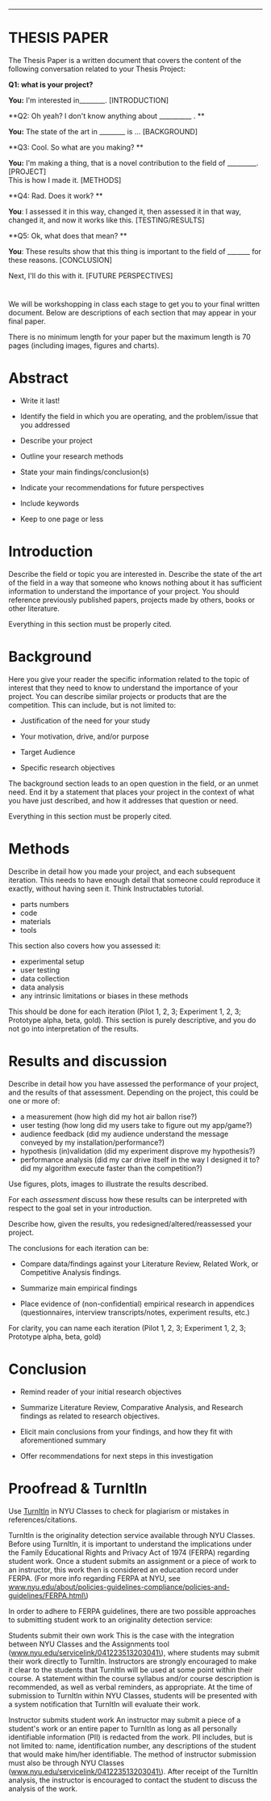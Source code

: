 
___
# THESIS PAPER

The Thesis Paper is a written document that covers the content of the following conversation related to your Thesis Project:

**Q1: what is your project?**

**You:** I'm interested in\_\_\_\_\_\_\_\_. \[INTRODUCTION\]

**Q2: Oh yeah? I don't know anything about \_\_\_\_\_\_\_\_\_\_ . **

**You:** The state of the art in \_\_\_\_\_\_\_\_ is ... \[BACKGROUND\]

**Q3: Cool. So what are you making? **

**You:** I'm making a thing, that is a novel contribution to the field of \_\_\_\_\_\_\_\_\_. \[PROJECT\]  
This is how I made it. \[METHODS\]

**Q4: Rad. Does it work? **

**You**: I assessed it in this way, changed it, then assessed it in that way, changed it, and now it works like this. \[TESTING/RESULTS\]

**Q5: Ok, what does that mean? **

**You**: These results show that this thing is important to the field of \_\_\_\_\_\_\_ for these reasons. \[CONCLUSION\]

Next, I'll do this with it. \[FUTURE PERSPECTIVES\]

# 

We will be workshopping in class each stage to get you to your final written document. Below are descriptions of each section that may appear in your final paper.

There is no minimum length for your paper but the maximum length is 70 pages \(including images, figures and charts\).

# 

# Abstract

* Write it last!

* Identify the field in which you are operating, and the problem/issue that you addressed

* Describe your project

* Outline your research methods

* State your main findings/conclusion\(s\)

* Indicate your recommendations for future perspectives

* Include keywords

* Keep to one page or less

# Introduction 

Describe the field or topic you are interested in. Describe the state of the art of the field in a way that someone who knows nothing about it has sufficient information to understand the importance of your project. You should reference previously published papers, projects made by others, books or other literature.

Everything in this section must be properly cited.

# Background

Here you give your reader the specific information related to the topic of interest that they need to know to understand the importance of your project. You can describe similar projects or products that are the competition. This can include, but is not limited to:

* Justification of the need for your study

* Your motivation, drive, and/or purpose

* Target Audience

* Specific research objectives

The background section leads to an open question in the field, or an unmet need. End it by a statement that places your project in the context of what you have just described, and how it addresses that question or need.

Everything in this section must be properly cited.

# Methods

Describe in detail how you made your project, and each subsequent iteration. This needs to have enough detail that someone could reproduce it exactly, without having seen it. Think Instructables tutorial.

* parts numbers
* code
* materials
* tools

This section also covers how you assessed it:

* experimental setup
* user testing 
* data collection
* data analysis
* any intrinsic limitations or biases in these methods

This should be done for each iteration \(Pilot 1, 2, 3; Experiment 1, 2, 3; Prototype alpha, beta, gold\). This section is purely descriptive, and you do not go into interpretation of the results.

# Results and discussion

Describe in detail how you have assessed the performance of your project, and the results of that assessment.  Depending on the project, this could be one or more of:

* a measurement \(how high did my hot air ballon rise?\)
* user testing \(how long did my users take to figure out my app/game?\)
* audience feedback \(did my audience understand the message conveyed by my installation/performance?\)
* hypothesis \(in\)validation \(did my experiment disprove my hypothesis?\)
* performance analysis \(did my car drive itself in the way I designed it to? did my algorithm execute faster than the competition?\)

Use figures, plots, images to illustrate the results described.

For each _assessment_ discuss how these results can be interpreted with respect to the goal set in your introduction.

Describe how, given the results, you redesigned/altered/reassessed your project.

The conclusions for each iteration can be:

* Compare data/findings against your Literature Review, Related Work, or Competitive Analysis findings.

* Summarize main empirical findings

* Place evidence of \(non-confidential\) empirical research in appendices \(questionnaires, interview transcripts/notes, experiment results, etc.\)

For clarity, you can name each iteration \(Pilot 1, 2, 3; Experiment 1, 2, 3; Prototype alpha, beta, gold\)

# 

# Conclusion

* Remind reader of your initial research objectives

* Summarize Literature Review, Comparative Analysis, and Research findings as related to research objectives.

* Elicit main conclusions from your findings, and how they fit with aforementioned summary

* Offer recommendations for next steps in this investigation

# Proofread & TurnItIn

Use [TurnItIn](https://newclasses.nyu.edu/) in NYU Classes to check for plagiarism or mistakes in references/citations.

TurnItIn is the originality detection service available through NYU Classes. Before using TurnItIn, it is important to understand the implications under the Family Educational Rights and Privacy Act of 1974 \(FERPA\) regarding student work. Once a student submits an assignment or a piece of work to an instructor, this work then is considered an education record under FERPA. \(For more info regarding FERPA at NYU, see www.nyu.edu/about/policies-guidelines-compliance/policies-and-guidelines/FERPA.html\)

In order to adhere to FERPA guidelines, there are two possible approaches to submitting student work to an originality detection service:

Students submit their own work This is the case with the integration between NYU Classes and the Assignments tool \(www.nyu.edu/servicelink/041223513203041\), where students may submit their work directly to TurnItIn. Instructors are strongly encouraged to make it clear to the students that TurnItIn will be used at some point within their course. A statement within the course syllabus and/or course description is recommended, as well as verbal reminders, as appropriate. At the time of submission to TurnItIn within NYU Classes, students will be presented with a system notification that TurnItIn will evaluate their work.

Instructor submits student work An instructor may submit a piece of a student's work or an entire paper to TurnItIn as long as all personally identifiable information \(PII\) is redacted from the work. PII includes, but is not limited to: name, identification number, any descriptions of the student that would make him/her identifiable. The method of instructor submission must also be through NYU Classes \(www.nyu.edu/servicelink/041223513203041\). After receipt of the TurnItIn analysis, the instructor is encouraged to contact the student to discuss the analysis of the work.

